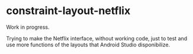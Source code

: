 # constraint-layout-netflix

Work in progress.

Trying to make the Netflix interface, without working code, just to test and use more functions of the layouts that Android Studio disponibilize.
